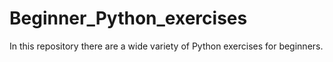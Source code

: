# Beginner_Python_exercises
In this repository there are a wide variety of Python exercises for beginners.

